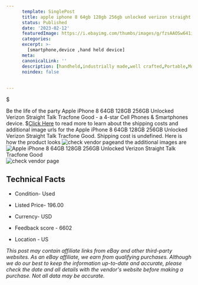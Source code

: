 ```yaml
---
      template: SinglePost
      title: apple iphone 8 64gb 128gb 256gb unlocked verizon straight talk tracfone good
      status: Published
      date: '2023-02-12'
      featuredImage: https://i.ebayimg.com/thumbs/images/g/fzsAAOSw641iyD5I/s-l225.jpg
      categories: 
      excerpt: >-
        [smartphone,device ,hand held device]
      meta:
      canonicalLink: ''
      description: [handheld,industrially made,well crafted,Portable,Mobile,Compact,Convenient,Lightweight,Maneuverable,Man-portable,Miniature,Carriable,Hand-held,Light,Holdable,Transportable,Mobile device,Pocket-sized,On-the-go,Wireless,Cordless,Compact size,Convenient size, smartphone,device ,hand held device]
      noindex: false
      
        
---
```

$

Be the life of the party Apple iPhone 8 64GB 128GB 256GB Unlocked Verizon Straight Talk Tracfone Good - a 4-star Cell Phones & Smartphones device.
$[Click Here](https://www.ebay.com/itm/275378572582?hash=item401dd78d26%3Ag%3AfzsAAOSw641iyD5I&amdata=enc%3AAQAHAAAA4DTAaW%2F7nTcz9M10T342WM%2Fm8gfMrasqOQ1twl1sP41Z4GPZMETPbBYd%2B0idY054l0TomdYgpxqY9JlBJN%2BoJ30Zt6VW7h2ybqFilknRsAMzjT7sABojfY%2BWa8PeBzT6LbNvYszLpuVQ7q%2Bd3HPtlBfsPB%2F%2BmxsWlpyCXP18qbqNTpaN1Gb17M8lHFED7uSJjq%2BIC4%2F%2Fai41WZLFgiWPltqfYLceWlWql8wzLNKqRE1gyTFwhiqDedUMlXSYO0F1CN5hoXAse1eABfvzPGGvdrE5kgljTAJuMUdwLpqTv5nu&mkevt=1&mkcid=1&mkrid=711-53200-19255-0&campid=%253CePNCampaignId%253E&customid=%253CreferenceId%253E&toolid=10049) to read more to learn about the shipping costs and additional image urls for the Apple iPhone 8 64GB 128GB 256GB Unlocked Verizon Straight Talk Tracfone Good. Shipping cost is undefined. Here is how the product looks ![check vendor page](https://i.ebayimg.com/thumbs/images/g/fzsAAOSw641iyD5I/s-l225.jpg)and the additional images are![Apple iPhone 8 64GB 128GB 256GB Unlocked Verizon Straight Talk Tracfone Good](https://i.ebayimg.com/images/g/fzsAAOSw641iyD5I/s-l1200.jpg)![check vendor page](https://origin-galleryplus.ebayimg.com/ws/web/275378572582_2_0_1/225x225.jpg,https://origin-galleryplus.ebayimg.com/ws/web/275378572582_3_0_1/225x225.jpg,https://origin-galleryplus.ebayimg.com/ws/web/275378572582_4_0_1/225x225.jpg,https://origin-galleryplus.ebayimg.com/ws/web/275378572582_5_0_1/225x225.jpg)



 ## Technical Facts 



     
      

 - Condition- Used 


      

 - Listed Price- 196.00 


      

 - Currency- USD 


      

 - Feedback score - 6602 


      

 - Location - US 


      
      

 *_This post may contain affiliate links from eBay and other third-party websites. As an eBay affiliate, we earn from qualifying purchases. Although we do our best to keep the information up-to-date and accurate, please check the date and all details with the vendor's website before making a purchase. Not all data may be accurate._*






